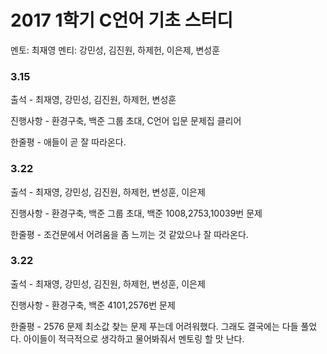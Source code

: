 # **2017 1학기 C언어 기초 스터디**
멘토: 최재영
멘티: 강민성, 김진원, 하제헌, 이은제, 변성훈
### 3.15 
출석 - 최재영, 강민성, 김진원, 하제헌, 변성훈

진행사항 - 환경구축, 백준 그룹 초대, C언어 입문 문제집 클리어

한줄평 - 애들이 곧 잘 따라온다.

### 3.22 
출석 - 최재영, 강민성, 김진원, 하제헌, 변성훈, 이은제 


진행사항 - 환경구축, 백준 그룹 초대, 백준 1008,2753,10039번 문제

한줄평 - 조건문에서 어려움을 좀 느끼는 것 같았으나 잘 따라온다.


### 3.22 
출석 - 최재영, 강민성, 김진원, 하제헌, 변성훈, 이은제 


진행사항 - 환경구축, 백준 4101,2576번 문제

한줄평 - 2576 문제 최소값 찾는 문제 푸는데 어려워했다. 그래도 결국에는 다들 풀었다. 아이들이 적극적으로 생각하고 물어봐줘서 멘토링 할 맛 난다.
